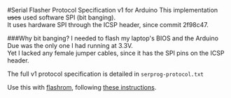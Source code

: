 #Serial Flasher Protocol Specification v1 for Arduino
This implementation ~~uses~~ used software SPI (bit banging).  
It uses hardware SPI through the ICSP header, since commit 2f98c47.

###Why bit banging?
I needed to flash my laptop's BIOS and the Arduino Due was the only one I had running at 3.3V.  
Yet I lacked any female jumper cables, since it has the SPI pins on the ICSP header.

The full v1 protocol specification is detailed in `serprog-protocol.txt`

Use this with [flashrom](https://www.flashrom.org/Downloads), following [these instructions](https://www.flashrom.org/Serprog/Arduino_flasher#Running_flashrom).
